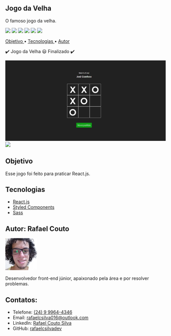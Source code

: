 <h2>    
    Jogo da Velha
</h2>
<p>
    O famoso jogo da velha.
</p>

<div>
    <img src="https://img.shields.io/static/v1?label=licenca&message=MIT&color=A3A3A3&style=flat">
    <img src="https://img.shields.io/static/v1?label=npm&message=6.14.5&color=A3A3A3&style=flat">
    <img src="https://img.shields.io/static/v1?label=yarn&message=1.22.4&color=A3A3A3&style=flat">
    <img src="https://img.shields.io/static/v1?label=react&message=17.0.1&color=A3A3A3&style=flat">
    <img src="https://img.shields.io/static/v1?label=next&message=10.0.3&color=A3A3A3&style=flat">
    <img src="https://img.shields.io/static/v1?label=sass&message=5.0.0&color=A3A3A3&style=flat">
</div>

<p>
    <a href="#objective">
        Objetivo
    </a> •
    <a href="#technologies">
        Tecnologias
    </a> • 
    <a href="#author">
        Autor
    </a>
</p>

<p> 
	✔️ Jogo da Velha 😃 Finalizado ✔️
</p>

<div>
    <img src="./github/tic-tac-toe-img.png">
    <img src="./github/tic-tac-toe-gif.gif">    
</div>

<h2 id='objective'>Objetivo</h2>
<p>
    Esse jogo foi feito para praticar React.js.
</p>

<h2 id='technologies'>
    Tecnologias
</h2>
<ul>
    <li>
        <a href="reactjs.org/">React.js</a>
    </li>
    <li>
        <a href="styled-components.com">Styled Components</a>
    </li>
    <li>
        <a href="sass-lang.com">Sass</a>
    </li>
</ul>

<h2 id="author">
    Autor: Rafael Couto
</h2>
<img src="./github/autor.jpg" alt="" width="100px">
<p>
    Desenvolvedor front-end júnior, apaixonado pela área e por resolver problemas.
</p>

<h2>Contatos:</h2>
<ul>
    <li>
        Telefone: <a href="https://api.whatsapp.com/send?phone=5524999644346">
            (24) 9 9964-4346
        </a> 
    </li>
    <li>
        Email: <a href="mailto:rafaelcsilva016@outlook.com">
            rafaelcsilva016@outlook.com
        </a>
    </li>
    <li>
        LinkedIn:
        <a href="linkedin.com/in/rcs-frontend/">
            Rafael Couto Silva
        </a>
    </li>
    <li>
        GitHub:
        <a href="gist.github.com/rafaelcsilvadev">
            rafaelcsilvadev
        </a>
    </li>
</ul>
